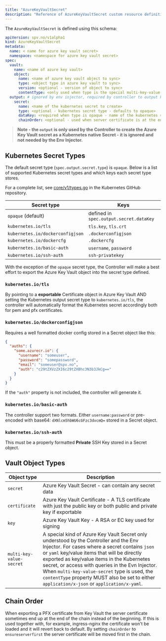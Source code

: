 ```yaml
---
title: "AzureKeyVaultSecret"
description: "Reference of AzureKeyVaultSecret custom resource definition"
---
```


The `AzureKeyVaultSecret` is defined using this schema:

```yaml
apiVersion: spv.no/v1alpha1
kind: AzureKeyVaultSecret
metadata:
  name: < name for azure key vault secret>
  namespace: <namespace for azure key vault secret>
spec:
  vault:
    name: <name of azure key vault>
    object:
      name: <name of azure key vault object to sync>
      type: <object type in azure key vault to sync>
      version: <optional - version of object to sync>
      contentType: <only used when type is the special multi-key-value-secret - either application/x-json or application/x-yaml>
  output: # ignored by env injector, required by controller to output kubernetes secret
    secret: 
      name: <name of the kubernetes secret to create>
      type: <optional - kubernetes secret type - defaults to opaque>
      dataKey: <required when type is opaque - name of the kubernetes secret data key to assign value to - ignored for all other types>
      chainOrder: <optional - used when server certificate is at the end of the chain - set to ensureserverfirst>
```

> **Note - the `output` is only used by the Controller to create the Azure Key Vault secret as a Kubernetes native Secret - it is ignored and not needed by the Env Injector.**

## Kubernetes Secret Types

The default secret type (`spec.output.secret.type`) is `opaque`. Below is a list of supported Kubernetes secret types and which keys each secret type stores.

For a complete list, see [core/v1/types.go](https://github.com/kubernetes/api/blob/49be0e3344fe443eb3d23105225ed2f1ab1e6cab/core/v1/types.go#L4950) in the Kubernetes GitHub repository.

| Secret type                      | Keys |
| -------------------------------- | ---- |
| `opaque` (default)               | defined in `spec.output.secret.dataKey` |
| `kubernetes.io/tls`              | `tls.key`, `tls.crt` |
| `kubernetes.io/dockerconfigjson` | `.dockerconfigjson` |
| `kubernetes.io/dockercfg`        | `.dockercfg` |
| `kubernetes.io/basic-auth`       | `username`, `password` |
| `kubernetes.io/ssh-auth`         | `ssh-privatekey` |


With the exception of the `opaque` secret type, the Controller will make a best effort to export the Azure Key Vault object into the secret type defined.

### `kubernetes.io/tls`

By pointing to a **exportable** Certificate object in Azure Key Vault AND setting the Kubernetes output secret type to `kubernetes.io/tls`, the controller will automatically format the Kubernetes secret accordingly both for pem and pfx certificates.

### `kubernetes.io/dockerconfigjson`

Requires a well formatted docker config stored in a Secret object like this:

```json
{
  "auths": {
    "some.azurecr.io": {
      "username": "someuser",
      "password": "somepassword",
      "email": "someuser@spv.no",
      "auth": "c29tZXVzZXI6c29tZXBhc3N3b3JkCg=="
    }
  }
}
```

If the `"auth"` property is not included, the controller will generate it.

### `kubernetes.io/basic-auth`

The controller support two formats. Either `username:password` or pre-encoded with base64: `dXNlcm5hbWU6cGFzc3dvcmQ=` stored in a Secret object.

### `kubernetes.io/ssh-auth`

This must be a properly formatted **Private** SSH Key stored in a Secret object.

## Vault Object Types

| Object type   | Description |
| ------------- | ----------- |
| `secret`      | Azure Key Vault Secret - can contain any secret data |
| `certificate` | Azure Key Vault Certificate - A TLS certificate with just the public key or both public and private key if exportable |
| `key`         | Azure Key Vault Key - A RSA or EC key used for signing |
| `multi-key-value-secret`  | A special kind of Azure Key Vault Secret only understood by the Controller and the Env Injector. For cases where a secret contains `json` or `yaml` key/value items that will be directly exported as key/value items in the Kubernetes secret, or access with queries in the Evn Injector. When `multi-key-value-secret` type is used, the `contentType` property MUST also be set to either `application/x-json` or `application/x-yaml`. |

## Chain Order

When exporting a PFX certificate from Key Vault the server certificate sometimes end up at the end of the chain instead of the beginning. If this is used together with, for example, ingress-nginx the certificate won't be loaded and it will revert back to default. By setting `chainOrder` to `ensureserverfirst` the server certificate will be moved first in the chain.